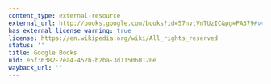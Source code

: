 ```yaml
---
content_type: external-resource
external_url: http://books.google.com/books?id=57nvtVnTUzIC&pg=PA379#v=onepage
has_external_license_warning: true
license: https://en.wikipedia.org/wiki/All_rights_reserved
status: ''
title: Google Books
uid: e5f36382-2ea4-452b-b2ba-3d115060120e
wayback_url: ''
---
```

